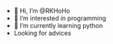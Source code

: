 - 👋 Hi, I’m @RKHoHo
- 👀 I’m interested in programming
- 🌱 I’m currently learning python
- Looking for advices


<!---
RkSnehe/RkSnehe is a ✨ special ✨ repository because its `README.md` (this file) appears on your GitHub profile.
You can click the Preview link to take a look at your changes.
--->

